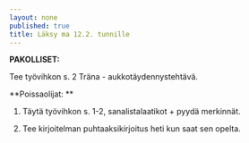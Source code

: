 ```yaml
---
layout: none
published: true
title: Läksy ma 12.2. tunnille
---
```


**PAKOLLISET:**

Tee työvihkon s. 2 Träna - aukkotäydennystehtävä.

**Poissaolijat: **

1. Täytä työvihkon s. 1-2, sanalistalaatikot + pyydä merkinnät.

2. Tee kirjoitelman puhtaaksikirjoitus heti kun saat sen opelta.
